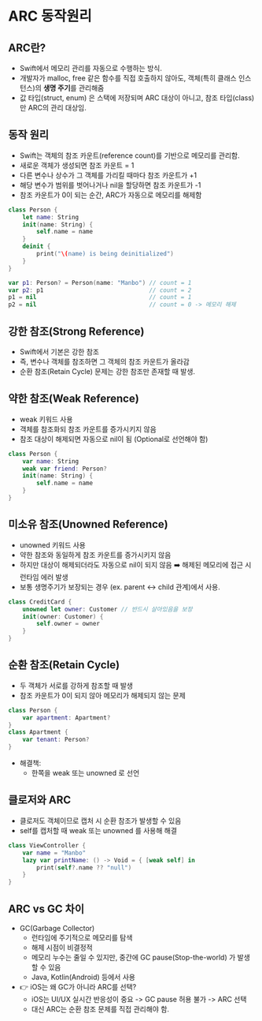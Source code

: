 # ARC 동작원리

## ARC란?
- Swift에서 메모리 관리를 자동으로 수행하는 방식.
- 개발자가 malloc, free 같은 함수를 직접 호출하지 않아도, 객체(특히 클래스 인스턴스)의 **생명 주기**를 관리해줌
- 값 타입(struct, enum) 은 스택에 저장되며 ARC 대상이 아니고, 참조 타입(class) 만 ARC의 관리 대상임.

## 동작 원리
- Swift는 객체의 참조 카운트(reference count)를 기반으로 메모리를 관리함.
- 새로운 객체가 생성되면 참조 카운트 = 1
- 다른 변수나 상수가 그 객체를 가리킬 때마다 참조 카운트가 +1
- 해당 변수가 범위를 벗어나거나 nil을 할당하면 참조 카운트가 -1
- 참조 카운트가 0이 되는 순간, ARC가 자동으로 메모리를 해제함
```swift
class Person {
    let name: String
    init(name: String) {
        self.name = name
    }
    deinit {
        print("\(name) is being deinitialized")
    }
}

var p1: Person? = Person(name: "Manbo") // count = 1
var p2: p1                              // count = 2
p1 = nil                                // count = 1
p2 = nil                                // count = 0 -> 메모리 해제
```

## 강한 참조(Strong Reference)
- Swift에서 기본은 강한 참조
- 즉, 변수나 객체를 참조하면 그 객체의 참조 카운트가 올라감
- 순환 참조(Retain Cycle) 문제는 강한 참조만 존재할 때 발생.

## 약한 참조(Weak Reference)
- weak 키워드 사용
- 객체를 참조화되 참조 카운트를 증가시키지 않음
- 참조 대상이 해제되면 자동으로 nil이 됨 (Optional로 선언해야 함)
```swift
class Person {
    var name: String
    weak var friend: Person?
    init(name: String) {
        self.name = name
    }
}
```

## 미소유 참조(Unowned Reference)
- unowned 키워드 사용
- 약한 참조와 동일하게 참조 카운트를 증가시키지 않음
- 하지만 대상이 해제되더라도 자동으로 nil이 되지 않음
    ➡️ 해제된 메모리에 접근 시 런타임 에러 발생
- 보통 생명주기가 보장되는 경우 (ex. parent ↔️ child 관계)에서 사용.
```swift
class CreditCard {
    unowned let owner: Customer // 반드시 살아있음을 보장
    init(owner: Customer) {
        self.owner = owner
    }
}
```

## 순환 참조(Retain Cycle)
- 두 객체가 서로를 강하게 참조할 때 발생
- 참조 카운트가 0이 되지 않아 메모리가 해제되지 않는 문제
```swift
class Person {
    var apartment: Apartment?
}
class Apartment {
    var tenant: Person?
}
```
- 해결책: 
    - 한쪽을 weak 또는 unowned 로 선언

## 클로저와 ARC
- 클로저도 객체이므로 캡처 시 순환 참조가 발생할 수 있음
- self를 캡처할 때 weak 또는 unowned 를 사용해 해결
```swift
class ViewController {
    var name = "Manbo"
    lazy var printName: () -> Void = { [weak self] in
        print(self?.name ?? "null")
    }
}
```

## ARC vs GC 차이
- GC(Garbage Collector)
    - 런타임에 주기적으로 메모리를 탐색
    - 해제 시점이 비결정적
    - 메모리 누수는 줄일 수 있지만, 중간에 GC pause(Stop-the-world) 가 발생할 수 있음
    - Java, Kotlin(Android) 등에서 사용
- 👉 iOS는 왜 GC가 아니라 ARC를 선택?
    - iOS는 UI/UX 실시간 반응성이 중요 -> GC pause 허용 불가 -> ARC 선택
    - 대신 ARC는 순환 참조 문제를 직접 관리해야 함.